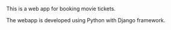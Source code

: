 This is a web app for booking movie tickets. 

The webapp is developed using Python with Django framework. 
